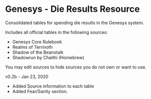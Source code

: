 # Genesys - Die Results Resource
Consolidated tables for spending die results in the Genesys system.

Includes all official tables in the following sources:

* Genesys Core Rulebook
* Realms of Terrinoth
* Shadow of the Beanstalk
* Shadowrun by Chaithi (Homebrew)

You may edit sources to hide sources you do not own or want to use.

v0.2b - Jan 23, 2020
* Added Source information to each table
* Added Fear/Sanity section.
